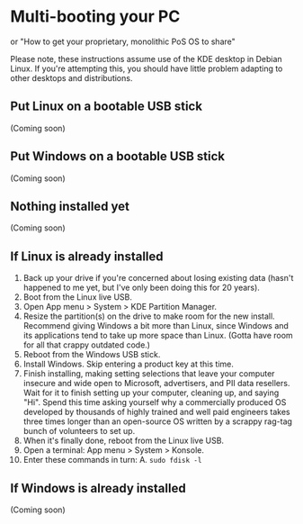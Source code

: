 # Multi-booting your PC
or "How to get your proprietary, monolithic PoS OS to share"

Please note, these instructions assume use of the KDE desktop in Debian Linux. If you're attempting this, you should have little problem adapting to other desktops and distributions.

## Put Linux on a bootable USB stick
(Coming soon)

## Put Windows on a bootable USB stick
(Coming soon)

## Nothing installed yet
(Coming soon)

## If Linux is already installed

1. Back up your drive if you're concerned about losing existing data (hasn't happened to me yet, but I've only been doing this for 20 years).
2. Boot from the Linux live USB.
3. Open App menu > System > KDE Partition Manager.
4. Resize the partition(s) on the drive to make room for the new install. Recommend giving Windows a bit more than Linux, since Windows and its applications tend to take up more space than Linux. (Gotta have room for all that crappy outdated code.)
5. Reboot from the Windows USB stick.
6. Install Windows. Skip entering a product key at this time.
7. Finish installing, making setting selections that leave your computer insecure and wide open to Microsoft, advertisers, and PII data resellers. Wait for it to finish setting up your computer, cleaning up, and saying "Hi". Spend this time asking yourself why a commercially produced OS developed by thousands of highly trained and well paid engineers takes three times longer than an open-source OS written by a scrappy rag-tag bunch of volunteers to set up.
8. When it's finally done, reboot from the Linux live USB.
9. Open a terminal: App menu > System > Konsole.
10. Enter these commands in turn:
    A. `sudo fdisk -l`

## If Windows is already installed
(Coming soon)


